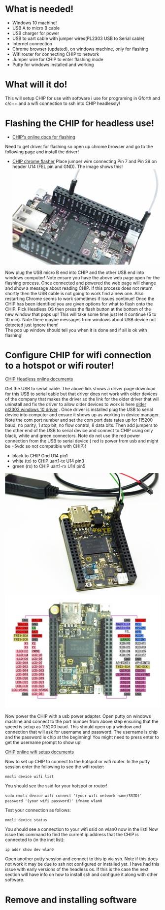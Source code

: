 # What is needed!
* Windows 10 machine!
* USB A to micro B cable
* USB charger for power
* USB to uart cable with jumper wires(PL2303 USB to Serial cable)
* Internet connection
* Chrome browser (updated), on windows machine, only for flashing
* Wifi router for connecting CHIP to network
* Jumper wire for CHIP to enter flashing mode
* Putty for windows installed and working

# What will it do!
This will setup CHIP for use with software i use for programing in Gforth and c/c++ and a wifi connection to ssh into CHIP headlessly!

# Flashing the CHIP for headless use!
* [CHIP's online docs for flashing](http://docs.getchip.com/chip.html#flash-chip-with-an-os)

Need to get driver for flashing so open up chrome browser and go to the following page and install the driver!
* [CHIP chrome flasher](http://flash.getchip.com/)
Place jumper wire connecting Pin 7 and Pin 39 on header U14 (FEL pin and GND). The image shows this!
![Fel mode wiring](uboot_fel_jumper.jpg)

Now plug the USB micro B end into CHIP and the other USB end into windows computer!  Note ensure you have the above web page open
for the flashing process.  Once connected and powered the web page will change and show a message about reading CHIP.
If this process does not return shortly then the USB cable is not going to work find a new one. Also restarting Chrome seems to work sometimes if issues continue!
Once the CHIP has been identified you are given options for what to flash onto the CHIP.  Pick Headless OS then press
the flash button at the bottom of the new window that pops up! This will take some time just let it continue (5 to 10 min).
Note there maybe messages from windows about USB device not detected just ignore them!  
The pop up window should tell you when it is done and if all is ok with flashing!

# Configure CHIP for wifi connection to a hotspot or wifi router!
[CHIP Headless online documents](http://docs.getchip.com/chip.html#headless-chip)

Get the USB to serial cable.  The above link shows a driver page download for this USB to serial cable but that driver does not work
with older devices of the company that makes the driver so the link for the older driver that will uninstall and fix the driver to allow older devices to work
is here [older pl2303 windows 10 driver](http://www.totalcardiagnostics.com/support/Knowledgebase/Article/View/92/0/prolific-usb-to-serial-fix-official-solution-to-code-10-error) .
Once driver is installed plug the USB to serial device into computer and ensure it shows up as working in device manager.
Note the com port number and set the com port data rates up for 115200 baud, no parity, 1 stop bit, no flow control, 8 data bits.
Then add jumpers to the other end of the USB to serial device and connect to CHIP using only black, white and green connectors.
Note do not use the red power connection from the USB to serial device ( red is power from usb and might be +5vdc so not compatible with CHIP)!

* black to CHIP Gnd U14 pin1
* white (tx) to CHIP uart1-tx U14 pin3
* green (rx) to CHIP uart1-rx U14 pin5

![USB to serial connections](uart_connection.jpg)
![CHIP pinouts](chip_pinouts.jpg)

Now power the CHIP with a usb power adapter.  Open putty on windows machine and connect to the port number from above step ensuring
that the speed is setup as 115200 baud.  This should open up a window and connection that will ask for username and password. The username is chip
and the password is chip at the beginning! You might need to press enter to get the username prompt to show up!

[CHIP online wifi setup documents](http://docs.getchip.com/chip.html#wifi-connection)

Now to set up CHIP to connect to the hotspot or wifi router. In the putty session enter the following to see the wifi router:

`nmcli device wifi list`

You should see the ssid for your hotspot or router!

`sudo nmcli device wifi connect '(your wifi network name/SSID)' password '(your wifi password)' ifname wlan0`

Test your connection as follows:

`nmcli device status`

You should see a connection to your wifi ssid on wlan0 now in the list!
Now issue this command to find the current ip address that the CHIP is connected to (in the inet list):

`ip addr show dev wlan0`

Open another putty session and connect to this ip via ssh.  Note if this does not work it may be due to ssh not configured or installed
yet.  I have had this issue with early versions of the headless os.  If this is the case the next section will have info on how to install
ssh and configure it along with other software.

# Remove and installing software
